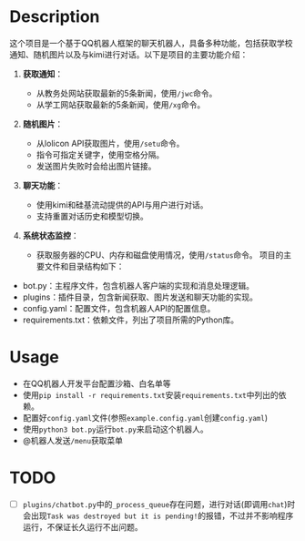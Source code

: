 # Description
这个项目是一个基于QQ机器人框架的聊天机器人，具备多种功能，包括获取学校通知、随机图片以及与kimi进行对话。以下是项目的主要功能介绍：

1. **获取通知**：
   - 从教务处网站获取最新的5条新闻，使用`/jwc`命令。
   - 从学工网站获取最新的5条新闻，使用`/xg`命令。

2. **随机图片**：
   - 从lolicon API获取图片，使用`/setu`命令。
   - 指令可指定关键字，使用空格分隔。
   - 发送图片失败时会给出图片链接。

3. **聊天功能**：
   - 使用kimi和硅基流动提供的API与用户进行对话。
   - 支持重置对话历史和模型切换。

4. **系统状态监控**：
   - 获取服务器的CPU、内存和磁盘使用情况，使用`/status`命令。
项目的主要文件和目录结构如下：
- bot.py：主程序文件，包含机器人客户端的实现和消息处理逻辑。
- plugins：插件目录，包含新闻获取、图片发送和聊天功能的实现。
- config.yaml：配置文件，包含机器人API的配置信息。
- requirements.txt：依赖文件，列出了项目所需的Python库。

# Usage
- 在QQ机器人开发平台配置沙箱、白名单等
- 使用`pip install -r requirements.txt`安装`requirements.txt`中列出的依赖。
- 配置好`config.yaml`文件(参照`example.config.yaml`创建`config.yaml`)
- 使用`python3 bot.py`运行`bot.py`来启动这个机器人。
- @机器人发送`/menu`获取菜单

# TODO
- [ ] `plugins/chatbot.py`中的`_process_queue`存在问题，进行对话(即调用`chat`)时会出现`Task was destroyed but it is pending!`的报错，不过并不影响程序运行，不保证长久运行不出问题。